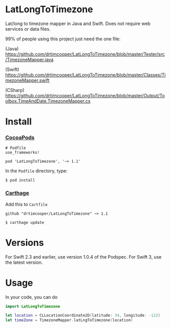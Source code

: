 # LatLongToTimezone
Lat/long to timezone mapper in Java and Swift. Does not require web services or data files.

99% of people using this project just need the one file:

(Java)
https://github.com/drtimcooper/LatLongToTimezone/blob/master/Tester/src/TimezoneMapper.java

(Swift)
https://github.com/drtimcooper/LatLongToTimezone/blob/master/Classes/TimezoneMapper.swift

(CSharp)
https://github.com/drtimcooper/LatLongToTimezone/blob/master/Output/Toolbox.TimeAndDate.TimezoneMapper.cs

# Install 

### [CocoaPods](https://guides.cocoapods.org/using/using-cocoapods.html)

```
# Podfile
use_frameworks!

pod 'LatLongToTimezone', '~> 1.1'

```

In the `Podfile` directory, type:

```
$ pod install
```

### [Carthage](https://github.com/Carthage/Carthage)

Add this to `Cartfile`

```
github "drtimcooper/LatLongToTimezone" ~> 1.1
```

```
$ carthage update
```

# Versions

For Swift 2.3 and earlier, use version 1.0.4 of the Podspec.
For Swift 3, use the latest version.

# Usage

In your code, you can do

```Swift
import LatLongToTimezone

let location = CLLocationCoordinate2D(latitude: 34, longitude: -122)
let timeZone = TimezoneMapper.latLngToTimezone(location)

```

